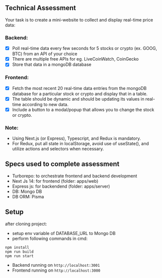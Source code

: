 ## Technical Assessment

Your task is to create a mini-website to collect and display real-time price data:

### Backend:

- [x] Poll real-time data every few seconds for 5 stocks or crypto (ex. GOOG, BTC) from an API of your choice
- [x] There are multiple free APIs for eg. LiveCoinWatch, CoinGecko
- [x] Store that data in a mongoDB database

### Frontend:

- [x] Fetch the most recent 20 real-time data entries from the mongoDB database for a particular stock or crypto and display that in a table.
- [x] The table should be dynamic and should be updating its values in real-time according to new data.
- [x] Include a button to a modal/popup that allows you to change the stock or crypto.

### Note:
- Using Next.js (or Express), Typescript, and Redux is mandatory. 
- For Redux, put all state in localStorage, avoid use of useState(), and utilize actions and selectors when necessary.

## Specs used to complete assessment

- Turborepo: to orchestrate frontend and backend development
- Next Js 14: for frontend (folder: apps/web)
- Express js: for backendend (folder: apps/server)
- DB: Mongo DB
- DB ORM: Pisma

## Setup

after cloning project:
- setup env variable of DATABASE_URL to Mongo DB
- perform following commands in cmd:
```shell
npm install
npm run build
npm run start
```

- Backend running on `http://localhost:3001`
- Frontend running on `http://localhost:3000`
